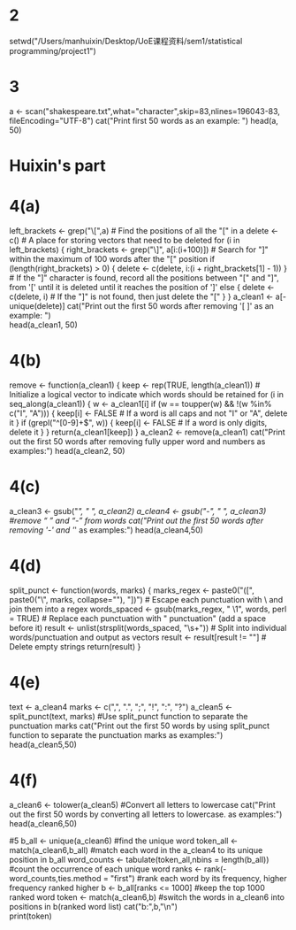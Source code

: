 # 2
setwd("/Users/manhuixin/Desktop/UoE课程资料/sem1/statistical programming/project1")
# 3
a <- scan("shakespeare.txt",what="character",skip=83,nlines=196043-83,
          fileEncoding="UTF-8")
cat("Print first 50 words as an example: ") 
head(a, 50)

# Huixin's part
# 4(a)
left_brackets <- grep("\\[",a)  # Find the positions of all the "[" in a
delete <- c()                   # A place for storing vectors that need to be deleted
for (i in left_brackets) {
  right_brackets <- grep("\\]", a[i:(i+100)])   # Search for "]" within the maximum of 100 words after the "[" position
  if (length(right_brackets) > 0) {
    delete <- c(delete, i:(i + right_brackets[1] - 1))
  }                            # If the "]" character is found, record all the positions between "[" and "]", from '[' until it is deleted until it reaches the position of ']'
  else {
    delete <- c(delete, i)     # If the "]" is not found, then just delete the "["
  }
}
a_clean1 <- a[-unique(delete)]
cat("Print out the first 50 words after removing '[ ]' as an example: ")  
head(a_clean1, 50)

# 4(b)
remove <- function(a_clean1) {
  keep <- rep(TRUE, length(a_clean1))  # Initialize a logical vector to indicate which words should be retained
  for (i in seq_along(a_clean1)) {
    w <- a_clean1[i]
    if (w == toupper(w) && !(w %in% c("I", "A"))) {
      keep[i] <- FALSE                 # If a word is all caps and not "I" or "A", delete it
    }
    if (grepl("^[0-9]+$", w)) {
      keep[i] <- FALSE                 # If a word is only digits, delete it
    }
  }
  return(a_clean1[keep])
}
a_clean2 <- remove(a_clean1)
cat("Print out the first 50 words after removing fully upper word and numbers as examples:")
head(a_clean2, 50)

# 4(c)
a_clean3 <- gsub("_", " ", a_clean2)
a_clean4 <- gsub("-", " ", a_clean3)     #remove “ ” and “-” from words
cat("Print out the first 50 words after removing '-' and '_' as examples:")
head(a_clean4,50)

# 4(d)
split_punct <- function(words, marks) {
  marks_regex <- paste0("([", paste0("\\", marks, collapse=""), "])")   # Escape each punctuation with \ and join them into a regex
  words_spaced <- gsub(marks_regex, " \\1", words, perl = TRUE)         # Replace each punctuation with " punctuation" (add a space before it)
  result <- unlist(strsplit(words_spaced, "\\s+"))                      # Split into individual words/punctuation and output as vectors
  result <- result[result != ""]                                        # Delete empty strings
  return(result)
}

# 4(e)
text <- a_clean4
marks <- c(",", ".", ";", "!", ":", "?")
a_clean5 <- split_punct(text, marks)           #Use split_punct function to separate the punctuation marks
cat("Print out the first 50 words by using split_punct 
    function to separate the punctuation marks as examples:")
head(a_clean5,50)

# 4(f)
a_clean6 <- tolower(a_clean5)    #Convert all letters to lowercase
cat("Print out the first 50 words by converting all letters to lowercase. as examples:")
head(a_clean6,50)

#5 
b_all <- unique(a_clean6)                                 #find the unique word
token_all <- match(a_clean6,b_all)                        #match each word in the a_clean4 to its unique position in b_all
word_counts <- tabulate(token_all,nbins = length(b_all))  #count the occurrence of each unique word
ranks <- rank(-word_counts,ties.method = "first")         #rank each word by its frequency, higher frequency ranked higher
b <- b_all[ranks <= 1000]                                 #keep the top 1000 ranked word
token <- match(a_clean6,b)                                #switch the words in a_clean6 into positions in b(ranked word list)
cat("b:",b,"\n")           
print(token)
